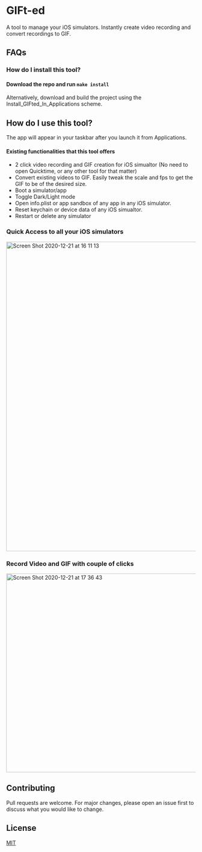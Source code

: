 # GIFt-ed

A tool to manage your iOS simulators. Instantly create video recording and convert recordings to GIF.

## FAQs
### How do I install this tool?
#### Download the repo and run `make install`

Alternatively, download and build the project using the Install_GIFted_In_Applications scheme.

## How do I use this tool?

The app will appear in your taskbar after you launch it from Applications.

#### Existing functionalities that this tool offers
- 2 click video recording and GIF creation for iOS simualtor (No need to open Quicktime, or any other tool for that matter)
- Convert existing videos to GIF. Easily tweak the scale and fps to get the GIF to be of the desired size.
- Boot a simulator/app
- Toggle Dark/Light mode
- Open info.plist or app sandbox of any app in any iOS simulator.
- Reset keychain or device data of any iOS simualtor.
- Restart or delete any simulator

### Quick Access to all your iOS simulators
<img width="820" alt="Screen Shot 2020-12-21 at 16 11 13" src="https://user-images.githubusercontent.com/7418471/102828515-f21a9480-43b2-11eb-93d9-055b0e179d77.png">

### Record Video and GIF with couple of clicks
<img width="527" alt="Screen Shot 2020-12-21 at 17 36 43" src="https://user-images.githubusercontent.com/7418471/102828614-1e361580-43b3-11eb-9938-86499e82b7e0.png">


## Contributing
Pull requests are welcome. For major changes, please open an issue first to discuss what you would like to change.


## License
[MIT](https://choosealicense.com/licenses/mit/)
